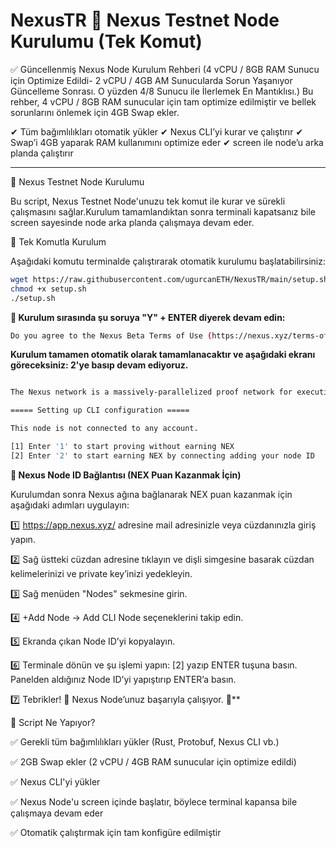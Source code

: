 # NexusTR 🔺 Nexus Testnet Node Kurulumu (Tek Komut)

✅ Güncellenmiş Nexus Node Kurulum Rehberi (4 vCPU / 8GB RAM Sunucu için Optimize Edildi- 2 vCPU / 4GB AM Sunucularda Sorun Yaşanıyor Güncelleme Sonrası. O yüzden 4/8 Sunucu ile İlerlemek En Mantıklısı.)
Bu rehber, 4 vCPU / 8GB RAM sunucular için tam optimize edilmiştir ve bellek sorunlarını önlemek için 4GB Swap ekler.

✔ Tüm bağımlılıkları otomatik yükler
✔ Nexus CLI’yi kurar ve çalıştırır
✔ Swap’i 4GB yaparak RAM kullanımını optimize eder
✔ screen ile node’u arka planda çalıştırır

---

🚀 Nexus Testnet Node Kurulumu

Bu script, Nexus Testnet Node'unuzu tek komut ile kurar ve sürekli çalışmasını sağlar.Kurulum tamamlandıktan sonra terminali kapatsanız bile screen sayesinde node arka planda çalışmaya devam eder.

📌 Tek Komutla Kurulum

Aşağıdaki komutu terminalde çalıştırarak otomatik kurulumu başlatabilirsiniz:

```bash
wget https://raw.githubusercontent.com/ugurcanETH/NexusTR/main/setup.sh
chmod +x setup.sh
./setup.sh
```

**📌 Kurulum sırasında şu soruya "Y" + ENTER diyerek devam edin:**
```bash
Do you agree to the Nexus Beta Terms of Use (https://nexus.xyz/terms-of-use)? (Y/n)
```

**Kurulum tamamen otomatik olarak tamamlanacaktır ve aşağıdaki ekranı göreceksiniz: 2'ye basıp devam ediyoruz.**
```bash

The Nexus network is a massively-parallelized proof network for executing and proving the Nexus zkVM.

===== Setting up CLI configuration =====

This node is not connected to any account.

[1] Enter '1' to start proving without earning NEX
[2] Enter '2' to start earning NEX by connecting adding your node ID
```

**🔗 Nexus Node ID Bağlantısı (NEX Puan Kazanmak İçin)**

Kurulumdan sonra Nexus ağına bağlanarak NEX puan kazanmak için aşağıdaki adımları uygulayın:

1️⃣ https://app.nexus.xyz/ adresine mail adresinizle veya cüzdanınızla giriş yapın.

2️⃣ Sağ üstteki cüzdan adresine tıklayın ve dişli simgesine basarak cüzdan kelimelerinizi ve private key’inizi yedekleyin.

3️⃣ Sağ menüden "Nodes" sekmesine girin.

4️⃣ +Add Node → Add CLI Node seçeneklerini takip edin.

5️⃣ Ekranda çıkan Node ID’yi kopyalayın.

6️⃣ Terminale dönün ve şu işlemi yapın: [2] yazıp ENTER tuşuna basın. Panelden aldığınız Node ID’yi yapıştırıp ENTER’a basın.

7️⃣ Tebrikler! 🎉 Nexus Node’unuz başarıyla çalışıyor. 🚀**

🔧 Script Ne Yapıyor?

✅ Gerekli tüm bağımlılıkları yükler (Rust, Protobuf, Nexus CLI vb.)

✅ 2GB Swap ekler (2 vCPU / 4GB RAM sunucular için optimize edildi)

✅ Nexus CLI'yi yükler

✅ Nexus Node'u screen içinde başlatır, böylece terminal kapansa bile çalışmaya devam eder

✅ Otomatik çalıştırmak için tam konfigüre edilmiştir


